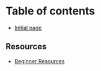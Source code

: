 # Table of contents

* [Initial page](README.md)

## Resources

* [Beginner Resources](resources/beginner-resources.md)

